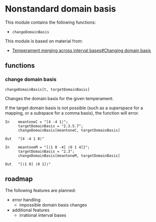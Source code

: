 # Nonstandard domain basis

This module contains the following functions:
* `changeDomainBasis`

This module is based on material from:
* [Temperament merging across interval bases#Changing domain basis](https://en.xen.wiki/w/Temperament_merging_across_interval_bases#Changing_basis)

## functions

### change domain basis

`changeDomainBasis[t, targetDomainBasis]`

Changes the domain basis for the given temperament.

If the target domain basis is not possible
(such as a *super*space for a mapping, or a *sub*space for
a comma basis), the function will error.

```
In    meantoneC = "[4 -4 1⟩";
      targetDomainBasis = "2.3.5.7";
      changeDomainBasis[meantoneC, targetDomainBasis]

Out   "[4 -4 1 0⟩"
````

```
In    meantoneM = "[⟨1 0 -4] ⟨0 1 4]}";
      targetDomainBasis = "2.3";
      changeDomainBasis[meantoneM, targetDomainBasis]

Out   "[⟨1 0] ⟨0 1]⟩"
```

## roadmap

The following features are planned:

* error handling
    * impossible domain basis changes
* additional features
    * irrational interval bases
